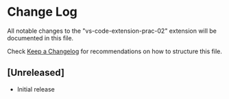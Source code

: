 # Change Log

All notable changes to the "vs-code-extension-prac-02" extension will be documented in this file.

Check [Keep a Changelog](http://keepachangelog.com/) for recommendations on how to structure this file.

## [Unreleased]

- Initial release